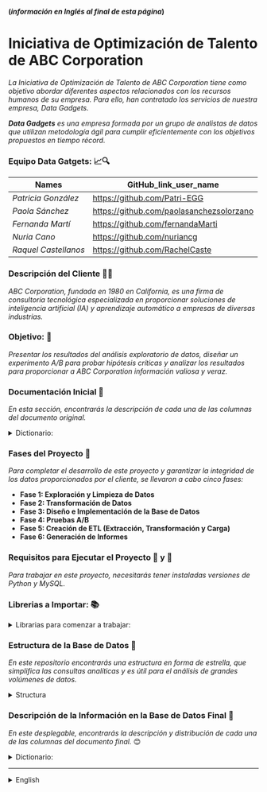 **(_información en Inglés al final de esta página_)**

# Iniciativa de Optimización de Talento de ABC Corporation
      
_La Iniciativa de Optimización de Talento de ABC Corporation tiene como objetivo abordar diferentes aspectos relacionados con los recursos humanos de su empresa. Para ello, han contratado los servicios de nuestra empresa, Data Gadgets._

_**Data Gadgets** es una empresa formada por un grupo de analistas de datos que utilizan metodología ágil para cumplir eficientemente con los objetivos propuestos en tiempo récord._

### Equipo Data Gatgets: 📈🔍

|Names|GitHub_link_user_name|
|-----|------------------|
|_Patricia González_|https://github.com/Patri-EGG|
|_Paola Sánchez_|https://github.com/paolasanchezsolorzano|
|_Fernanda Martí_|https://github.com/fernandaMarti|
|_Nuria Cano_| https://github.com/nuriancg|
|_Raquel Castellanos_|https://github.com/RachelCaste|


### Descripción del Cliente 👨‍💻

_ABC Corporation, fundada en 1980 en California, es una firma de consultoría tecnológica especializada en proporcionar soluciones de inteligencia artificial (IA) y aprendizaje automático a empresas de diversas industrias._

### Objetivo: 🎯
_Presentar los resultados del análisis exploratorio de datos, diseñar un experimento A/B para probar hipótesis críticas y analizar los resultados para proporcionar a ABC Corporation información valiosa y veraz._

### Documentación Inicial 📌
_En esta sección, encontrarás la descripción de cada una de las columnas del documento original._

<details>
<summary> Dictionario:</summary>

| Nombre de la columna        | Descripción                                                                                  |
| ------------------- | --------------------------------------------------------------------------------------------- |
| Age                 | The employee’s age.                                                                           |
| Attrition           | Indicates whether the employee has left the company (“No” means they haven’t left, and “Yes” means they have). |
| BusinessTravel      | Describes the frequency of work-related travel for the employee (e.g., “Travel_Rarely” for infrequent travel). |
| DailyRate           | The employee’s daily rate.                                                                    |
| Department          | The department in which the employee works (e.g., “Research & Development,” “Sales,” etc.). |
| DistanceFromHome    | The distance from the employee’s home to their workplace.                                     |
| Education           | The employee’s education level (usually on a scale from 1 to 5).                               |
| EducationField      | The field of education or specialization for the employee.                                     |
| EmployeeCount       | A counter (usually set to 1) used for counting employees.                                      |
| EmployeeNumber      | A unique identification number for the employee.                                              |
| EnvironmentSatisfaction | Employee satisfaction level related to their work environment, ranging from 1 to 4 (with 4 being the highest satisfaction). |
| Gender              | The employee’s gender (where 0 corresponds to “male” and 1 to “female”).                        |
| HourlyRate          | The employee’s hourly rate.                                                                   |
| JobInvolvement      | The level of employee involvement in their work.                                               |
| JobLevel            | The employee’s hierarchical level within the company.                                          |
| JobRole             | The employee’s job role or position.                                                           |
| JobSatisfaction     | Employee satisfaction level with their job.                                                    |
| MaritalStatus       | The employee’s marital status (e.g., “Single,” “Married,” etc.).                                |
| MonthlyIncome       | The employee’s monthly income.                                                                 |
| MonthlyRate         | The employee’s monthly rate.                                                                   |
| NumCompaniesWorked  | The number of companies where the employee has worked.                                          |
| Over18              | Indicates whether the employee is over 18 years old.                                            |
| OverTime            | Indicates whether the employee works overtime (“Yes” or “No”).                                  |
| PercentSalaryHike   | The percentage of salary increase for the employee.                                             |
| PerformanceRating   | Employee performance rating.                                                                   |
| RelationshipSatisfaction | Employee satisfaction level in interpersonal relationships.                                   |
| StandardHours       | Standard working hours.                                                                        |
| StockOptionLevel    | Employee stock option level.                                                                    |
| TotalWorkingYears   | Total years of work experience for the employee.                                                |
| TrainingTimesLastYear | Number of times the employee received training last year.                                       |
| WorkLifeBalance     | Balance between work and personal life for the employee.                                         |
| YearsAtCompany      | Number of years the employee has worked at the current company.                                  |
| YearsInCurrentRole  | Number of years the employee has been in their current role.                                     |
</details>

### Fases del Proyecto 🔄

_Para completar el desarrollo de este proyecto y garantizar la integridad de los datos proporcionados por el cliente, se llevaron a cabo cinco fases:_

* **Fase 1: Exploración y Limpieza de Datos**
* **Fase 2: Transformación de Datos**
* **Fase 3: Diseño e Implementación de la Base de Datos**
* **Fase 4: Pruebas A/B**
* **Fase 5: Creación de ETL (Extracción, Transformación y Carga)**
* **Fase 6: Generación de Informes**




### Requisitos para Ejecutar el Proyecto 🐍 y 🐬
_Para trabajar en este proyecto, necesitarás tener instaladas versiones de Python y MySQL._

###  Librerias a Importar: 📚

<details>
<summary>Librarias para comenzar a trabajar:</summary>

1. **Manipulación de Datos** 🧮 🐼
   - **Pandas**
   - **Numpy**

2. **Imputación de datos** 🕵️‍♂️
   - Scikit-learn
     -**SimpleImputer:** _Imputa valores faltantes en un conjunto de datos utilizando estrategias simples como la media, la mediana, la moda, entre             otras._
     -**IterativeImputer:** _Utiliza técnicas iterativas, especialmente útiles cuando las relaciones entre variables son complejas._
     -**KNNImputer:** _Estima valores faltantes utilizando el método de los vecinos más cercanos (K-Nearest Neighbors)._
       
3. **Visualización de datos** 📊
   -**Seaborn**: _Provides a high-level interface for creating attractive and informative statistical graphics._
   -**Matplotlib**:_Allows the creation of high-quality static plots suitable for publications and reports._

4. **Estadísticas y Pruebas** 🧪
-**Scipy:** _Proporciona funciones estadísticas y pruebas de hipótesis (por ejemplo, pruebas t, pruebas de chi-cuadrado, etc.)_
   
5. **Conexión a la Base de Datos** ⚡
-**mysql.connector:** _Un conector para MySQL que permite establecer conexiones y realizar operaciones en bases de datos MySQL desde Python._

</details>

### Estructura de la Base de Datos 📁

_En este repositorio encontrarás una estructura en forma de estrella, que simplifica las consultas analíticas y es útil para el análisis de grandes volúmenes de datos._

<details>
  <summary>Structura</summary>
  <img src="https://github.com/nuriancg/project-da-promo-H-module-3-team-1/blob/master/Diagrama%20BBDD.png" alt="Diagrama BBDD">
</details>

### Descripción de la Información en la Base de Datos Final 📌

_En este desplegable, encontrarás la descripción y distribución de cada una de las columnas del documento final._ 😊


  <details>
<summary> Dictionario:</summary>

| Nombre de la columna         | Descripción                                                                                 |
| ------------------- | --------------------------------------------------------------------------------------------- |
| Age                 | The employee’s age.                                                                           |
| Age_Group           |Referring to categorizing employees based on their age range. There are five labels: (18-25), (26-35), (36-45), (45-55) and (56-65).|
|Attrition|Indicates whether the employee has left the company (“False” means they haven’t left, and “True” means they have).|
Business_Travel|Describes the frequency of work-related travel for the employee (e.g., “Travel_Rarely” for infrequent travel).|
Daily_Rate|The employee’s daily rate.|
Department|The department in which the employee works.|
Distance_From_Home|The distance from the employee’s home to their workplace.|
Education|The employee’s education level.(On a scale from 1 to 5)|
Education_Field|The field of education or specialization for the employee.|
Employee_Number|A unique identification number for the employee.|
Environment_Satisfaction|Employee satisfaction level related to their work environment.( Ranging from 1 to 4, with 4 being the highest satisfaction)|
Gender|The employee’s gender.(Where ‘M’ corresponds to “male” and ‘F’ to “female”).|
Hourly_Rate|The employee’s hourly rate.|
Job_Involvement|The level of employee involvement in their work.(On scale from 1 to 5).|
Job_Level|The employee’s hierarchical level within the company, (On scale from 1 to 5).|
Job_Role1|The employee’s position.|
Job_Satisfaction|Employee satisfaction level with their job.(Ranging from 1 to 4, with 4 being the highest satisfaction).|
Marital_Status|The employee’s marital status.(Accepts these values ‘Married’, ’Divorced’, and 'Unknown').|
Monthly_Rate| The employee’s monthly rate.|
Num_Companies_Worked|The number of companies where the employee has worked.|
Over_Time|Indicates whether the employee works overtime.(Accepts these values “True”,  “False” and 'Unknown').|
Percent_Salary_Hike1|The percentage of salary increase for the employee.(Accepts values between 0 - 1)|
Performance_Rating|Employee performance rating.(On scale from 1 to 5).|
Relationship_Satisfaction| Employee satisfaction level in interpersonal relationships.(On scale from 1 to 5).|
Stock_Option_Level|Employee stock option level.(On a scale from 0 to 4).|
Total_Working_Years|Total years of work experience for the employee.|
Training_Times_Last_Year|Number of times the employee received training last year.|
Work_Life_Balance|Balance between work and personal life for the employee.(On scale from 1 to 5).|
Years_At_Company|Number of years the employee has worked at the current company.|
Years_Since_Last_Promotion|Years since the employee’s last promotion.|
Years_With_Curr_Manager|Years under the supervision of the current manager.|
Date_Birth|The employee’s birth year. (considering data collected in 2023).|
RemoteWork| Whether the employee can work remotely or not.|

</details>

________________________________________________________________________________________________________________________________________________________

<details>
   
<summary> English </summary>

# ABC Corporation's Talent Optimization!!!

__ABC Corporation's Talent Optimization Initiative aims to respond to different aspects related to the human resources of their company. For which he has hired the services of our company Data Gatgets._

_**Data Gatgets** is a company formed by a group of data analysts who use agile methodology to meet each proposed objective efficiently and in record time._

### Data Gatgets Team: 📈🔍

|Names|GitHub_link_user_name|
|-----|------------------|
|_Patricia González_|https://github.com/Patri-EGG|
|_Paola Sánchez_|https://github.com/paolasanchezsolorzano|
|_Fernanda Martí_|https://github.com/fernandaMarti|
|_Nuria Cano_| https://github.com/nuriancg|
|_Raquel Castellanos_|https://github.com/RachelCaste|


### Client Description: 👨‍💻

_ABC Corporation, founded in 1980 in California, is a technology consulting firm specializing in providing artificial intelligence (AI) and machine learning solutions to companies in various industries._

### Target: 🎯

_Present the results of exploratory data analysis, design an A/B experiment to test critical hypotheses, and analyze the results to provide ABC Corporation with valuable and truthful information._

### Initial Documentation: 📌
_In this dropdown, you will find the description of each of the columns of the original document._  😊

<details>
<summary> Dictionary:</summary>

| Column_Name         | Description                                                                                   |
| ------------------- | --------------------------------------------------------------------------------------------- |
| Age                 | The employee’s age.                                                                           |
| Attrition           | Indicates whether the employee has left the company (“No” means they haven’t left, and “Yes” means they have). |
| BusinessTravel      | Describes the frequency of work-related travel for the employee (e.g., “Travel_Rarely” for infrequent travel). |
| DailyRate           | The employee’s daily rate.                                                                    |
| Department          | The department in which the employee works (e.g., “Research & Development,” “Sales,” etc.). |
| DistanceFromHome    | The distance from the employee’s home to their workplace.                                     |
| Education           | The employee’s education level (usually on a scale from 1 to 5).                               |
| EducationField      | The field of education or specialization for the employee.                                     |
| EmployeeCount       | A counter (usually set to 1) used for counting employees.                                      |
| EmployeeNumber      | A unique identification number for the employee.                                              |
| EnvironmentSatisfaction | Employee satisfaction level related to their work environment, ranging from 1 to 4 (with 4 being the highest satisfaction). |
| Gender              | The employee’s gender (where 0 corresponds to “male” and 1 to “female”).                        |
| HourlyRate          | The employee’s hourly rate.                                                                   |
| JobInvolvement      | The level of employee involvement in their work.                                               |
| JobLevel            | The employee’s hierarchical level within the company.                                          |
| JobRole             | The employee’s job role or position.                                                           |
| JobSatisfaction     | Employee satisfaction level with their job.                                                    |
| MaritalStatus       | The employee’s marital status (e.g., “Single,” “Married,” etc.).                                |
| MonthlyIncome       | The employee’s monthly income.                                                                 |
| MonthlyRate         | The employee’s monthly rate.                                                                   |
| NumCompaniesWorked  | The number of companies where the employee has worked.                                          |
| Over18              | Indicates whether the employee is over 18 years old.                                            |
| OverTime            | Indicates whether the employee works overtime (“Yes” or “No”).                                  |
| PercentSalaryHike   | The percentage of salary increase for the employee.                                             |
| PerformanceRating   | Employee performance rating.                                                                   |
| RelationshipSatisfaction | Employee satisfaction level in interpersonal relationships.                                   |
| StandardHours       | Standard working hours.                                                                        |
| StockOptionLevel    | Employee stock option level.                                                                    |
| TotalWorkingYears   | Total years of work experience for the employee.                                                |
| TrainingTimesLastYear | Number of times the employee received training last year.                                       |
| WorkLifeBalance     | Balance between work and personal life for the employee.                                         |
| YearsAtCompany      | Number of years the employee has worked at the current company.                                  |
| YearsInCurrentRole  | Number of years the employee has been in their current role.                                     |
</details>

### Phases: 🔄 
_To complete development of this project  and ensure the integrity of the data provided by the client, five phases were carried out._


   
* **Phase 1: _Data Exploration and Cleaning_**
  
* **Phase 2: _Data Transformation_**
  
* **Phase 3: _Database Design and Implementation_**
  
* **Phase 4: _A/B Testing_**
  
* **Phase 5: _ETL Creation_**
  
* **Phase 6: _Reporting_**


### To play this project on your computer: 🐍 and 🐬
_For the project you will need to have a version of Python and MySQL and get to work._

###  Libraries to Import: 📚

<details>
<summary>Libraries to start working:</summary>

1. **Data Manipulation** 🧮 🐼
   - **Pandas**
   - **Numpy**

2. **Imputación de datos** 🕵️‍♂️
   - Scikit-learn
     - **SimpleImputer**:_Imputes missing values in a dataset using simple strategies such as mean, median, mode, and others._
     - **IterativeImputer**:_Utilizes iterative techniques, especially useful when relationships between variables are complex._
     - **KNNImputer**:_Uses the K-Nearest Neighbors method to estimate missing values._
       
3. **Data visualization** 📊
   -**Seaborn**: _Provides a high-level interface for creating attractive and informative statistical graphics._
   -**Matplotlib**:_Allows the creation of high-quality static plots suitable for publications and reports._

4. **Stadistics and tests** 🧪
   - **Scipy**:_Provides statistical functions and hypothesis tests (e.g., t-tests, chi-square tests, etc.)._
     
5. **Database Connection** ⚡   
   - **mysql.connector**:_A connector for MySQL that allows establishing connections and performing operations on MySQL databases from Python._

</details>

### BBDD Structure: 📁

_In this repository you will find a star-shaped structure, which simplifies analytical queries and is useful for the analysis of large volumes of data._

<details>
  <summary>Structure</summary>
  <img src="https://github.com/nuriancg/project-da-promo-H-module-3-team-1/blob/master/Diagrama%20BBDD.png" alt="Diagrama BBDD">
</details>

### Description of the information you will find in the final BBDD: 📌

_In this dropdown, you will find the description and distribution of each of the columns of the  final document._ 😊

  <details>
<summary> Dictionary:</summary>

| Column_Name         | Description                                                                                   |
| ------------------- | --------------------------------------------------------------------------------------------- |
| Age                 | The employee’s age.                                                                           |
| Age_Group           |Referring to categorizing employees based on their age range. There are five labels: (18-25), (26-35), (36-45), (45-55) and (56-65).|
|Attrition|Indicates whether the employee has left the company (“False” means they haven’t left, and “True” means they have).|
Business_Travel|Describes the frequency of work-related travel for the employee (e.g., “Travel_Rarely” for infrequent travel).|
Daily_Rate|The employee’s daily rate.|
Department|The department in which the employee works.|
Distance_From_Home|The distance from the employee’s home to their workplace.|
Education|The employee’s education level.(On a scale from 1 to 5)|
Education_Field|The field of education or specialization for the employee.|
Employee_Number|A unique identification number for the employee.|
Environment_Satisfaction|Employee satisfaction level related to their work environment.( Ranging from 1 to 4, with 4 being the highest satisfaction)|
Gender|The employee’s gender.(Where ‘M’ corresponds to “male” and ‘F’ to “female”).|
Hourly_Rate|The employee’s hourly rate.|
Job_Involvement|The level of employee involvement in their work.(On scale from 1 to 5).|
Job_Level|The employee’s hierarchical level within the company, (On scale from 1 to 5).|
Job_Role1|The employee’s position.|
Job_Satisfaction|Employee satisfaction level with their job.(Ranging from 1 to 4, with 4 being the highest satisfaction).|
Marital_Status|The employee’s marital status.(Accepts these values ‘Married’, ’Divorced’, and 'Unknown').|
Monthly_Rate| The employee’s monthly rate.|
Num_Companies_Worked|The number of companies where the employee has worked.|
Over_Time|Indicates whether the employee works overtime.(Accepts these values “True”,  “False” and 'Unknown').|
Percent_Salary_Hike1|The percentage of salary increase for the employee.(Accepts values between 0 - 1)|
Performance_Rating|Employee performance rating.(On scale from 1 to 5).|
Relationship_Satisfaction| Employee satisfaction level in interpersonal relationships.(On scale from 1 to 5).|
Stock_Option_Level|Employee stock option level.(On a scale from 0 to 4).|
Total_Working_Years|Total years of work experience for the employee.|
Training_Times_Last_Year|Number of times the employee received training last year.|
Work_Life_Balance|Balance between work and personal life for the employee.(On scale from 1 to 5).|
Years_At_Company|Number of years the employee has worked at the current company.|
Years_Since_Last_Promotion|Years since the employee’s last promotion.|
Years_With_Curr_Manager|Years under the supervision of the current manager.|
Date_Birth|The employee’s birth year. (considering data collected in 2023).|
RemoteWork| Whether the employee can work remotely or not.|

</details>

